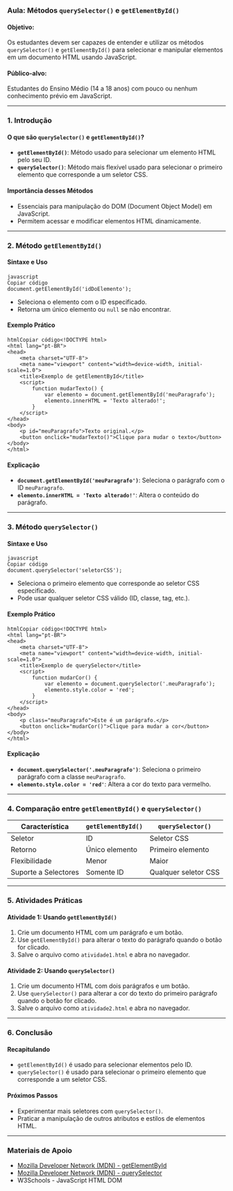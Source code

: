 ### Aula: Métodos `querySelector()` e `getElementById()`

#### Objetivo:

Os estudantes devem ser capazes de entender e utilizar os métodos `querySelector()` e `getElementById()` para selecionar e manipular elementos em um documento HTML usando JavaScript.

#### Público-alvo:

Estudantes do Ensino Médio (14 a 18 anos) com pouco ou nenhum conhecimento prévio em JavaScript.

------

### 1. Introdução

#### O que são `querySelector()` e `getElementById()`?

- **`getElementById()`**: Método usado para selecionar um elemento HTML pelo seu ID.
- **`querySelector()`**: Método mais flexível usado para selecionar o primeiro elemento que corresponde a um seletor CSS.

#### Importância desses Métodos

- Essenciais para manipulação do DOM (Document Object Model) em JavaScript.
- Permitem acessar e modificar elementos HTML dinamicamente.

------

### 2. Método `getElementById()`

#### Sintaxe e Uso

```
javascript
Copiar código
document.getElementById('idDoElemento');
```

- Seleciona o elemento com o ID especificado.
- Retorna um único elemento ou `null` se não encontrar.

#### Exemplo Prático

```
htmlCopiar código<!DOCTYPE html>
<html lang="pt-BR">
<head>
    <meta charset="UTF-8">
    <meta name="viewport" content="width=device-width, initial-scale=1.0">
    <title>Exemplo de getElementById</title>
    <script>
        function mudarTexto() {
            var elemento = document.getElementById('meuParagrafo');
            elemento.innerHTML = 'Texto alterado!';
        }
    </script>
</head>
<body>
    <p id="meuParagrafo">Texto original.</p>
    <button onclick="mudarTexto()">Clique para mudar o texto</button>
</body>
</html>
```

#### Explicação

- **`document.getElementById('meuParagrafo')`**: Seleciona o parágrafo com o ID `meuParagrafo`.
- **`elemento.innerHTML = 'Texto alterado!'`**: Altera o conteúdo do parágrafo.

------

### 3. Método `querySelector()`

#### Sintaxe e Uso

```
javascript
Copiar código
document.querySelector('seletorCSS');
```

- Seleciona o primeiro elemento que corresponde ao seletor CSS especificado.
- Pode usar qualquer seletor CSS válido (ID, classe, tag, etc.).

#### Exemplo Prático

```
htmlCopiar código<!DOCTYPE html>
<html lang="pt-BR">
<head>
    <meta charset="UTF-8">
    <meta name="viewport" content="width=device-width, initial-scale=1.0">
    <title>Exemplo de querySelector</title>
    <script>
        function mudarCor() {
            var elemento = document.querySelector('.meuParagrafo');
            elemento.style.color = 'red';
        }
    </script>
</head>
<body>
    <p class="meuParagrafo">Este é um parágrafo.</p>
    <button onclick="mudarCor()">Clique para mudar a cor</button>
</body>
</html>
```

#### Explicação

- **`document.querySelector('.meuParagrafo')`**: Seleciona o primeiro parágrafo com a classe `meuParagrafo`.
- **`elemento.style.color = 'red'`**: Altera a cor do texto para vermelho.

------

### 4. Comparação entre `getElementById()` e `querySelector()`

| Característica       | `getElementById()` | `querySelector()`    |
| -------------------- | ------------------ | -------------------- |
| Seletor              | ID                 | Seletor CSS          |
| Retorno              | Único elemento     | Primeiro elemento    |
| Flexibilidade        | Menor              | Maior                |
| Suporte a Selectores | Somente ID         | Qualquer seletor CSS |

------

### 5. Atividades Práticas

#### Atividade 1: Usando `getElementById()`

1. Crie um documento HTML com um parágrafo e um botão.
2. Use `getElementById()` para alterar o texto do parágrafo quando o botão for clicado.
3. Salve o arquivo como `atividade1.html` e abra no navegador.

#### Atividade 2: Usando `querySelector()`

1. Crie um documento HTML com dois parágrafos e um botão.
2. Use `querySelector()` para alterar a cor do texto do primeiro parágrafo quando o botão for clicado.
3. Salve o arquivo como `atividade2.html` e abra no navegador.

------

### 6. Conclusão

#### Recapitulando

- `getElementById()` é usado para selecionar elementos pelo ID.
- `querySelector()` é usado para selecionar o primeiro elemento que corresponde a um seletor CSS.

#### Próximos Passos

- Experimentar mais seletores com `querySelector()`.
- Praticar a manipulação de outros atributos e estilos de elementos HTML.

------

### Materiais de Apoio

- [Mozilla Developer Network (MDN) - getElementById](https://developer.mozilla.org/pt-BR/docs/Web/API/Document/getElementById)
- [Mozilla Developer Network (MDN) - querySelector](https://developer.mozilla.org/pt-BR/docs/Web/API/Document/querySelector)
- W3Schools - JavaScript HTML DOM